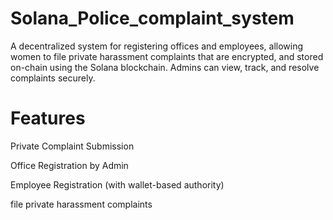 # Solana_Police_complaint_system

A decentralized system for registering offices and employees, allowing women to file private harassment complaints that are encrypted,   and stored on-chain using the Solana blockchain. Admins can view, track, and resolve complaints securely.

# Features

 Private Complaint Submission 
 
 Office Registration by Admin
 
 Employee Registration (with wallet-based authority)
 
 file private harassment complaints

 

 

 

 

 



